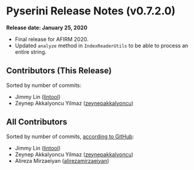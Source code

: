 # Pyserini Release Notes (v0.7.2.0)

**Release date: January 25, 2020**

+ Final release for AFIRM 2020.
+ Updated `analyze` method in `IndexReaderUtils` to be able to process an entire string.

## Contributors (This Release)

Sorted by number of commits:

+ Jimmy Lin ([lintool](https://github.com/lintool))
+ Zeynep Akkalyoncu Yilmaz ([zeynepakkalyoncu](https://github.com/zeynepakkalyoncu))

## All Contributors

Sorted by number of commits, [according to GitHub](https://github.com/castorini/pyserini/graphs/contributors):

+ Jimmy Lin ([lintool](https://github.com/lintool))
+ Zeynep Akkalyoncu Yilmaz ([zeynepakkalyoncu](https://github.com/zeynepakkalyoncu))
+ Alireza Mirzaeiyan ([alirezamirzaeiyan](https://github.com/alirezamirzaeiyan))
